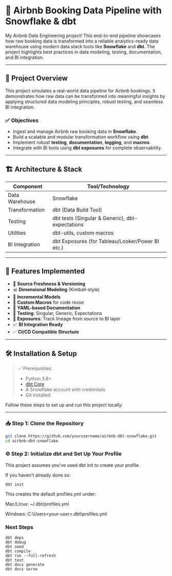 # 🏡 Airbnb Booking Data Pipeline with Snowflake & dbt

My Airbnb Data Engineering project! This end-to-end pipeline showcases how raw booking data is transformed into a reliable analytics-ready data warehouse using modern data stack tools like **Snowflake** and **dbt**. The project highlights best practices in data modeling, testing, documentation, and BI integration.

---

## 🚀 Project Overview

This project simulates a real-world data pipeline for Airbnb bookings. It demonstrates how raw data can be transformed into meaningful insights by applying structured data modeling principles, robust testing, and seamless BI integration.

### ✅ Objectives

- Ingest and manage Airbnb raw booking data in **Snowflake**.
- Build a scalable and modular transformation workflow using **dbt**.
- Implement robust **testing**, **documentation**, **logging**, and **macros**.
- Integrate with BI tools using **dbt exposures** for complete observability.

---

## 🏗️ Architecture & Stack

| Component        | Tool/Technology      |
|------------------|----------------------|
| Data Warehouse   | Snowflake            |
| Transformation   | dbt (Data Build Tool)|
| Testing          | dbt tests (Singular & Generic), dbt-expectations |
| Utilities        | dbt-utils, custom macros |
| BI Integration   | dbt Exposures (for Tableau/Looker/Power BI etc.) |

---

## 🔧 Features Implemented

- 📂 **Source Freshness & Versioning**  
- 📊 **Dimensional Modeling** (Kimball-style)
- 🔁 **Incremental Models**  
- 📌 **Custom Macros** for code reuse  
- 📘 **YAML-based Documentation**  
- 🧪 **Testing**: Singular, Generic, Expectations  
- 🎯 **Exposures**: Track lineage from source to BI layer  
- 📈 **BI Integration Ready**  
- ✅ **CI/CD Compatible Structure**

---

## 🛠️ Installation & Setup

> ✅ Prerequisites:  
> - Python 3.8+  
> - [dbt Core](https://docs.getdbt.com/dbt-cli/installation)  
> - A Snowflake account with credentials  
> - Git installed

Follow these steps to set up and run this project locally:

---

### 📥 Step 1: Clone the Repository

```bash
git clone https://github.com/yourusername/airbnb-dbt-snowflake.git
cd airbnb-dbt-snowflake
```

### ⚙️ Step 2: Initialize dbt and Set Up Your Profile

This project assumes you've used dbt init to create your profile.

If you haven't already done so:
```
dbt init
```

This creates the default profiles.yml under:

Mac/Linux: ~/.dbt/profiles.yml

Windows: C:\Users\<your-user>\.dbt\profiles.yml

### Next Steps

```
dbt deps
dbt debug
dbt seed
dbt compile
dbt run --full-refresh
dbt test
dbt docs generate
dbt docs serve
```

